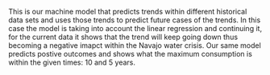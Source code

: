 This is our machine model that predicts trends within different historical data sets and uses those trends to predict future cases of the trends. In this case the model is taking into account the linear regression
and continuing it, for the current data it shows that the trend will keep going down thus becoming a negative imapct within the Navajo water crisis. Our same model predicts postive outcomes and shows what the maximum 
consumption is within the given times: 10 and 5 years.
